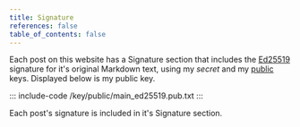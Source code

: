 ```yaml
---
title: Signature
references: false
table_of_contents: false
---
```


Each post on this website has a Signature section that includes the [Ed25519](https://en.wikipedia.org/wiki/EdDSA#Ed25519) signature for it's original Markdown text, using my _secret_ and my [public](/key/public/main_ed25519.pub.txt) keys. Displayed below is my public key.

::: include-code
/key/public/main_ed25519.pub.txt
:::

Each post's signature is included in it's Signature section.
